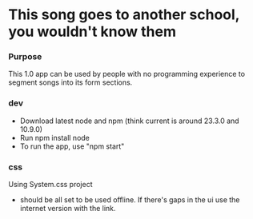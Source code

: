 # This song goes to another school, you wouldn't know them

### Purpose
This 1.0 app can be used by people with no programming experience to segment songs into its form sections. 

### dev
- Download latest node and npm (think current is around 23.3.0 and 10.9.0)
- Run npm install node
- To run the app, use "npm start"

### css
Using System.css project
- should be all set to be used offline. If there's gaps in the ui use the internet version with the link.
